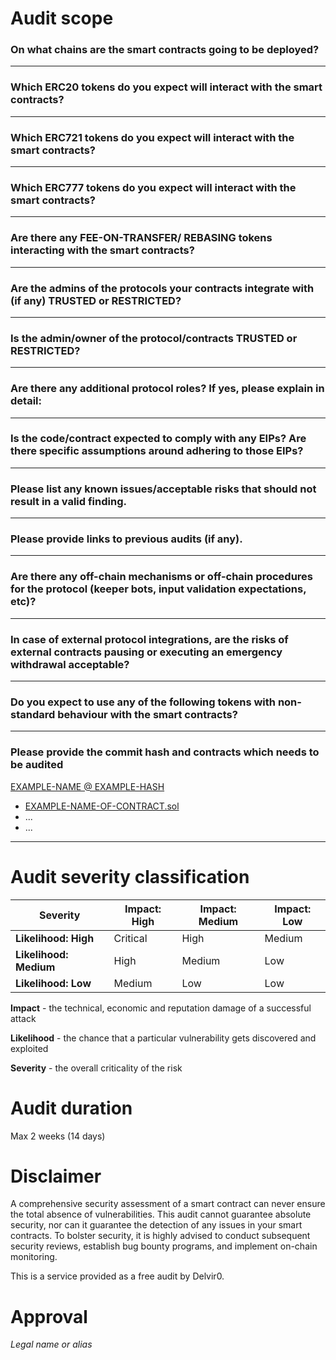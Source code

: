 # Audit scope

### On what chains are the smart contracts going to be deployed?

___

### Which ERC20 tokens do you expect will interact with the smart contracts? 

___

### Which ERC721 tokens do you expect will interact with the smart contracts? 

___

### Which ERC777 tokens do you expect will interact with the smart contracts? 

___

### Are there any FEE-ON-TRANSFER/ REBASING tokens interacting with the smart contracts?

___

### Are the admins of the protocols your contracts integrate with (if any) TRUSTED or RESTRICTED?

___

### Is the admin/owner of the protocol/contracts TRUSTED or RESTRICTED?

___

### Are there any additional protocol roles? If yes, please explain in detail:

___

### Is the code/contract expected to comply with any EIPs? Are there specific assumptions around adhering to those EIPs?

___

### Please list any known issues/acceptable risks that should not result in a valid finding.

___

### Please provide links to previous audits (if any).

___

### Are there any off-chain mechanisms or off-chain procedures for the protocol (keeper bots, input validation expectations, etc)?

___

### In case of external protocol integrations, are the risks of external contracts pausing or executing an emergency withdrawal acceptable? 
___

### Do you expect to use any of the following tokens with non-standard behaviour with the smart contracts?

___

### Please provide the commit hash and contracts which needs to be audited
[EXAMPLE-NAME @ EXAMPLE-HASH](https://github.com/EXAMPLE-LINK)
- [EXAMPLE-NAME-OF-CONTRACT.sol](EXAMPLE-LINK-TO-CONTRACT.sol.sol)
- ...
- ...
___


# Audit severity classification

| Severity               | Impact: High | Impact: Medium | Impact: Low |
| ---------------------- | ------------ | -------------- | ----------- |
| **Likelihood: High**   | Critical     | High           | Medium      |
| **Likelihood: Medium** | High         | Medium         | Low         |
| **Likelihood: Low**    | Medium       | Low            | Low         |

**Impact** - the technical, economic and reputation damage of a successful attack

**Likelihood** - the chance that a particular vulnerability gets discovered and exploited

**Severity** - the overall criticality of the risk

# Audit duration
Max 2 weeks (14 days)

# Disclaimer

A comprehensive security assessment of a smart contract can never ensure the total absence of vulnerabilities. This audit cannot guarantee absolute security, nor can it guarantee the detection of any issues in your smart contracts. To bolster security, it is highly advised to conduct subsequent security reviews, establish bug bounty programs, and implement on-chain monitoring.

This is a service provided as a free audit by Delvir0.

# Approval

_Legal name or alias_
